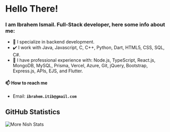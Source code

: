 # Hello There!

### I am Ibrahem Ismail. Full-Stack developer, here some info about me:
- 👀 I specialize in backend development.
- ✔️ I work with Java, Javascript, C, C++, Python, Dart, HTML5, CSS, SQL, C#.
- 💞️ I have professional experience with: Node.js, TypeScript, React.js, MongoDB, MySQL, Prisma, Vercel, Azure, Git, jQuery, Bootstrap, Express.js, APIs, EJS, and Flutter.

#### 📫 How to reach me
- Email: **`ibrahem.itib@gmail.com`**

## GitHub Statistics
<!-- [![Nishant1500's GitHub Stats](https://github-readme-stats.vercel.app/api?username=IbrahemIsmail&show_icons=true&theme=radical)](https://github.com/Nishant1500?tab=overview)
<br>
<a href="https://github.com/IbrahemIsmail?tab=overview">
<img align="center" alt="Nish's most used languages" src="https://github-readme-stats.vercel.app/api/top-langs/?username=IbrahemIsmail&layout=compact&langs_count=9&theme=radical&exclude_repo=Optifine-Mod-Coder-Pack-1.16.1,Projects"/> -->
<p><img align="center" src="https://github-readme-streak-stats.herokuapp.com/?user=IbrahemIsmail&theme=radical" alt="More Nish Stats" /></p>
</a>
